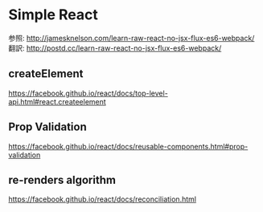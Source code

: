 # Simple React
参照:
http://jamesknelson.com/learn-raw-react-no-jsx-flux-es6-webpack/
翻訳:
http://postd.cc/learn-raw-react-no-jsx-flux-es6-webpack/

## createElement

https://facebook.github.io/react/docs/top-level-api.html#react.createelement

## Prop Validation

https://facebook.github.io/react/docs/reusable-components.html#prop-validation

## re-renders algorithm

https://facebook.github.io/react/docs/reconciliation.html
